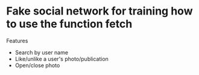 # Fake social network for training how to use the function fetch

Features

- Search by user name
- Like/unlike a user's photo/publication
- Open/close photo
